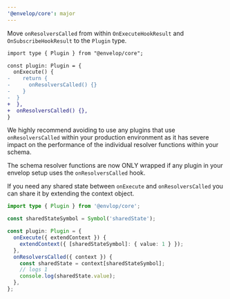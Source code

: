```yaml
---
'@envelop/core': major
---
```


Move `onResolversCalled` from within `OnExecuteHookResult` and `OnSubscribeHookResult` to the `Plugin` type.

```diff
import type { Plugin } from "@envelop/core";

const plugin: Plugin = {
  onExecute() {
-    return {
-      onResolversCalled() {}
-    }
-  }
+  },
+  onResolversCalled() {},
}
```

We highly recommend avoiding to use any plugins that use `onResolversCalled` within your production environment as it has severe impact on the performance of the individual resolver functions within your schema.

The schema resolver functions are now ONLY wrapped if any plugin in your envelop setup uses the `onResolversCalled` hook.

If you need any shared state between `onExecute` and `onResolversCalled` you can share it by extending the context object.

```ts
import type { Plugin } from '@envlop/core';

const sharedStateSymbol = Symbol('sharedState');

const plugin: Plugin = {
  onExecute({ extendContext }) {
    extendContext({ [sharedStateSymbol]: { value: 1 } });
  },
  onResolversCalled({ context }) {
    const sharedState = context[sharedStateSymbol];
    // logs 1
    console.log(sharedState.value);
  },
};
```
